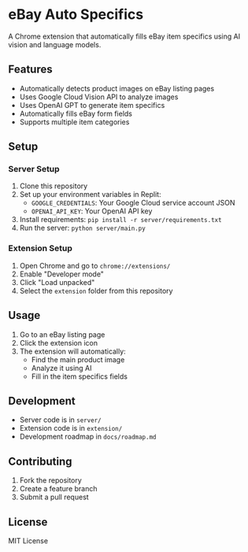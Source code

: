 # eBay Auto Specifics

A Chrome extension that automatically fills eBay item specifics using AI vision and language models.

## Features

- Automatically detects product images on eBay listing pages
- Uses Google Cloud Vision API to analyze images
- Uses OpenAI GPT to generate item specifics
- Automatically fills eBay form fields
- Supports multiple item categories

## Setup

### Server Setup

1. Clone this repository
2. Set up your environment variables in Replit:
   - `GOOGLE_CREDENTIALS`: Your Google Cloud service account JSON
   - `OPENAI_API_KEY`: Your OpenAI API key
3. Install requirements: `pip install -r server/requirements.txt`
4. Run the server: `python server/main.py`

### Extension Setup

1. Open Chrome and go to `chrome://extensions/`
2. Enable "Developer mode"
3. Click "Load unpacked"
4. Select the `extension` folder from this repository

## Usage

1. Go to an eBay listing page
2. Click the extension icon
3. The extension will automatically:
   - Find the main product image
   - Analyze it using AI
   - Fill in the item specifics fields

## Development

- Server code is in `server/`
- Extension code is in `extension/`
- Development roadmap in `docs/roadmap.md`

## Contributing

1. Fork the repository
2. Create a feature branch
3. Submit a pull request

## License

MIT License